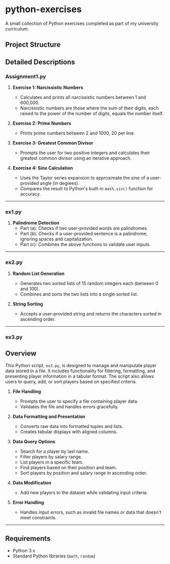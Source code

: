 # python-exercises
A small collection of Python exercises completed as part of my university curriculum.

## Project Structure

## Detailed Descriptions

### **Assignment1.py**
1. **Exercise 1: Narcissistic Numbers**
    - Calculates and prints all narcissistic numbers between 1 and 600,000.
    - Narcissistic numbers are those where the sum of their digits, each raised to the power of the number of digits, equals the number itself.

2. **Exercise 2: Prime Numbers**
    - Prints prime numbers between 2 and 1000, 20 per line.

3. **Exercise 3: Greatest Common Divisor**
    - Prompts the user for two positive integers and calculates their greatest common divisor using an iterative approach.

4. **Exercise 4: Sine Calculation**
    - Uses the Taylor series expansion to approximate the sine of a user-provided angle (in degrees).
    - Compares the result to Python's built-in `math.sin()` function for accuracy.

---

### **ex1.py**
1. **Palindrome Detection**
    - Part (a): Checks if two user-provided words are palindromes.
    - Part (b): Checks if a user-provided sentence is a palindrome, ignoring spaces and capitalization.
    - Part (c): Combines the above functions to validate user inputs.

---

### **ex2.py**
1. **Random List Generation**
    - Generates two sorted lists of 15 random integers each (between 0 and 100).
    - Combines and sorts the two lists into a single sorted list.

2. **String Sorting**
    - Accepts a user-provided string and returns the characters sorted in ascending order.

---

### **ex3.py**
## Overview
This Python script, `ex3.py`, is designed to manage and manipulate player data stored in a file. It includes functionality for filtering, formatting, and presenting player information in a tabular format. The script also allows users to query, add, or sort players based on specified criteria.

1. **File Handling**
   - Prompts the user to specify a file containing player data.
   - Validates the file and handles errors gracefully.

2. **Data Formatting and Presentation**
   - Converts raw data into formatted tuples and lists.
   - Creates tabular displays with aligned columns.

3. **Data Query Options**
   - Search for a player by last name.
   - Filter players by salary range.
   - List players in a specific team.
   - Find players based on their position and team.
   - Sort players by position and salary range in ascending order.

4. **Data Modification**
   - Add new players to the dataset while validating input criteria.

5. **Error Handling**
   - Handles input errors, such as invalid file names or data that doesn't meet constraints.

---

## Requirements
- Python 3.x
- Standard Python libraries (`math`, `random`)